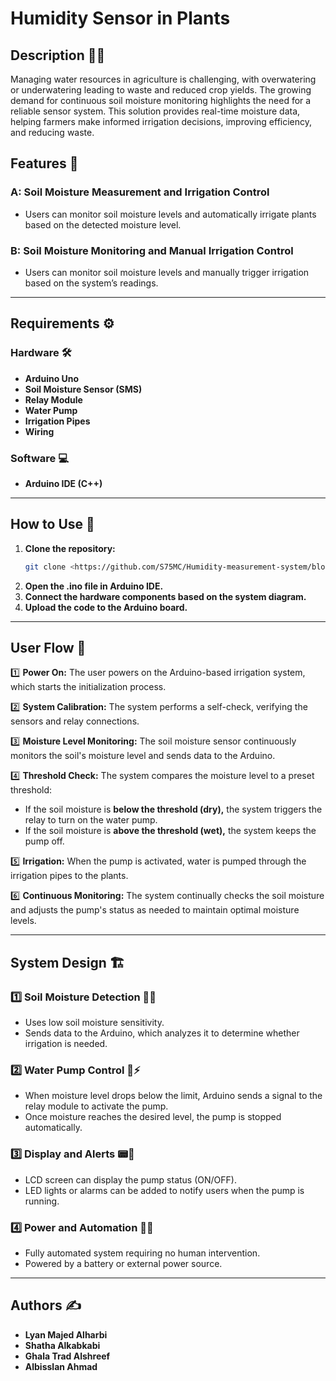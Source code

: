 # Humidity Sensor in Plants

## Description 🌱💧

Managing water resources in agriculture is challenging, with overwatering or underwatering leading to waste and reduced crop yields. The growing demand for continuous soil moisture monitoring highlights the need for a reliable sensor system. This solution provides real-time moisture data, helping farmers make informed irrigation decisions, improving efficiency, and reducing waste.

## Features 🚀

### A: Soil Moisture Measurement and Irrigation Control

- Users can monitor soil moisture levels and automatically irrigate plants based on the detected moisture level.

### B: Soil Moisture Monitoring and Manual Irrigation Control

- Users can monitor soil moisture levels and manually trigger irrigation based on the system’s readings.

---

## Requirements ⚙️

### Hardware 🛠️

- **Arduino Uno**
- **Soil Moisture Sensor (SMS)**
- **Relay Module**
- **Water Pump**
- **Irrigation Pipes**
- **Wiring**

### Software 💻

- **Arduino IDE (C++)**

---

## How to Use 🚀

1. **Clone the repository:**
   ```bash
   git clone <https://github.com/S75MC/Humidity-measurement-system/blob/main/Build_a_auto_watering_system_for_plants_using_Arduino.inob>
   ```
2. **Open the .ino file in Arduino IDE.**
3. **Connect the hardware components based on the system diagram.**
4. **Upload the code to the Arduino board.**

---

## User Flow 🔄

1️⃣ **Power On:** The user powers on the Arduino-based irrigation system, which starts the initialization process.

2️⃣ **System Calibration:** The system performs a self-check, verifying the sensors and relay connections.

3️⃣ **Moisture Level Monitoring:** The soil moisture sensor continuously monitors the soil's moisture level and sends data to the Arduino.

4️⃣ **Threshold Check:** The system compares the moisture level to a preset threshold:

- If the soil moisture is **below the threshold (dry),** the system triggers the relay to turn on the water pump.
- If the soil moisture is **above the threshold (wet),** the system keeps the pump off.

5️⃣ **Irrigation:** When the pump is activated, water is pumped through the irrigation pipes to the plants.

6️⃣ **Continuous Monitoring:** The system continually checks the soil moisture and adjusts the pump's status as needed to maintain optimal moisture levels.

---

## System Design 🏗️

### 1️⃣ Soil Moisture Detection 🌱💧

- Uses low soil moisture sensitivity.
- Sends data to the Arduino, which analyzes it to determine whether irrigation is needed.

### 2️⃣ Water Pump Control 🚰⚡

- When moisture level drops below the limit, Arduino sends a signal to the relay module to activate the pump.
- Once moisture reaches the desired level, the pump is stopped automatically.

### 3️⃣ Display and Alerts 📟🔔

- LCD screen can display the pump status (ON/OFF).
- LED lights or alarms can be added to notify users when the pump is running.

### 4️⃣ Power and Automation 🔋🤖

- Fully automated system requiring no human intervention.
- Powered by a battery or external power source.

---

## Authors ✍️

- **Lyan Majed Alharbi**
- **Shatha Alkabkabi**
- **Ghala Trad Alshreef**
- **Albisslan Ahmad**

